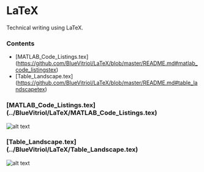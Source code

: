 LaTeX
=====

Technical writing using LaTeX.

### Contents
* [MATLAB_Code_Listings.tex] (https://github.com/BlueVitriol/LaTeX/blob/master/README.md#matlab_code_listingstex)
* [Table_Landscape.tex] (https://github.com/BlueVitriol/LaTeX/blob/master/README.md#table_landscapetex)

### [MATLAB_Code_Listings.tex] (../BlueVitriol/LaTeX/MATLAB_Code_Listings.tex)

![alt text](https://dl.dropboxusercontent.com/u/14133270/GitHub/LaTeX/MATLAB_Code_Listings.jpg "MATLAB_Code_Listings.tex Preview")

### [Table_Landscape.tex] (../BlueVitriol/LaTeX/Table_Landscape.tex)

![alt text](https://dl.dropboxusercontent.com/u/14133270/GitHub/LaTeX/Table_Landscape.jpg "Table_Landscape.tex Preview")
